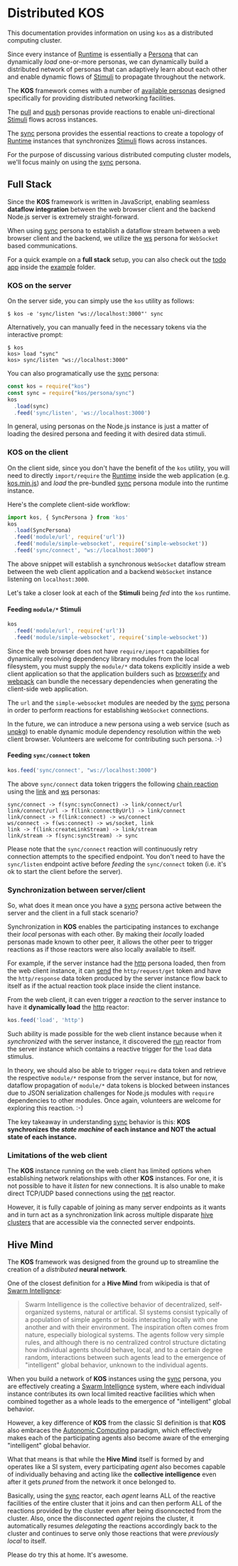 # Distributed KOS

This documentation provides information on using `kos` as a
distributed computing cluster.

Since every instance of [Runtime](./intro.md#runtime) is essentially a
[Persona](./intro.md#persona) that can dynamically *load* one-or-more
personas, we can dynamically build a distributed network of personas
that can adaptively learn about each other and enable dynamic flows of
[Stimuli](./intro.md#stimulus) to propagate throughout the network.

The **KOS** framework comes with a number of
[available personas](../README.md#available-personas) designed
specifically for providing distributed networking facilities.

The [pull](../persona/pull.md) and [push](../persona/push.md) personas
provide reactions to enable uni-directional
[Stimuli](./intro.md#stimulus) flows across instances.

The [sync](../persona/sync.md) persona provides the essential reactions
to create a topology of [Runtime](./intro.md#runtime) instances that
synchronizes [Stimuli](./intro.md#stimulus) flows across instances.

For the purpose of discussing various distributed computing cluster
models, we'll focus mainly on using the [sync](../persona/sync.md)
persona.

## Full Stack

Since the **KOS** framework is written in JavaScript, enabling
seamless **dataflow integration** between the web browser client and
the backend Node.js server is extremely straight-forward.

When using [sync](../persona/sync.md) persona to establish a dataflow
stream between a web browser client and the backend, we utilize the
[ws](../persona/ws.md) persona for `WebSocket` based communications.

For a quick example on a **full stack** setup, you can also check out
the [todo app](../example/todo) inside the [example](../example)
folder.

### KOS on the server

On the server side, you can simply use the `kos` utility as follows:

```
$ kos -e 'sync/listen "ws://localhost:3000"' sync
```

Alternatively, you can manually feed in the necessary tokens via the
interactive prompt:

```
$ kos
kos> load "sync"
kos> sync/listen "ws://localhost:3000"
```

You can also programatically use the [sync](../persona/sync.md)
persona:

```js
const kos = require("kos")
const sync = require("kos/persona/sync")
kos
  .load(sync)
  .feed('sync/listen', 'ws://localhost:3000')
```

In general, using personas on the Node.js instance is just a matter of
loading the desired persona and feeding it with desired data stimuli.

### KOS on the client

On the client side, since you don't have the benefit of the `kos`
utility, you will need to directly `import/require` the
[Runtime](./intro.md#runtime) inside the web application
(e.g. [kos.min.js](../dist/kos.min.js)) and *load* the pre-bundled
[sync](../persona/sync.md) persona module into the runtime instance.

Here's the complete client-side workflow:

```js
import kos, { SyncPersona } from 'kos'
kos
  .load(SyncPersona)
  .feed('module/url', require('url'))
  .feed('module/simple-websocket', require('simple-websocket'))
  .feed('sync/connect', "ws://localhost:3000")
```

The above snippet will establish a synchronous `WebSocket` dataflow
stream between the web client application and a backend `WebSocket`
instance listening on `localhost:3000`.

Let's take a closer look at each of the **Stimuli** being *fed*
into the `kos` runtime.

#### Feeding `module/*` Stimuli

```js
kos
  .feed('module/url', require('url'))
  .feed('module/simple-websocket', require('simple-websocket'))
```

Since the web browser does not have `require/import` capabilities for
dynamically resolving dependency library modules from the local
filesystem, you must supply the `module/*` data tokens explicitly
inside a web client application so that the application builders such
as [browserify](http://browserify.org) and
[webpack](http://webpack.js.org) can bundle the necessary dependencies
when generating the client-side web application.

The `url` and the `simple-websocket` modules are needed by the
[sync](../persona/sync.md) persona in order to perform reactions for
establishing `WebSocket` connections.

In the future, we can introduce a new persona using a web service
(such as [unpkg](https://unpkg.com)) to enable dynamic module
dependency resolution within the web client browser. Volunteers are
welcome for contributing such persona. :-)

#### Feeding `sync/connect` token

```js
kos.feed('sync/connect', "ws://localhost:3000")
```

The above `sync/connect` data token triggers the following
[chain reaction](./intro.md#chain-reactions) using the
[link](../persona/link.md) and [ws](../persona/ws.md) personas:

```
sync/connect -> f(sync:syncConnect) -> link/connect/url
link/connect/url -> f(link:connectByUrl) -> link/connect
link/connect -> f(link:connect) -> ws/connect
ws/connect -> f(ws:connect) -> ws/socket, link
link -> f(link:createLinkStream) -> link/stream
link/stream -> f(sync:syncStream) -> sync
```

Please note that the `sync/connect` reaction will continuously retry
connection attempts to the specified endpoint. You don't need to have
the `sync/listen` endpoint active before *feeding* the `sync/connect`
token (i.e. it's ok to start the client before the server).

### Synchronization between server/client

So, what does it mean once you have a [sync](../persona/sync.md) persona
active between the server and the client in a full stack scenario?

Synchronization in **KOS** enables the participating instances to
exchange their *local* personas with each other. By making their
*locally* loaded personas made known to other peer, it allows the
other peer to trigger reactions as if those reactors were also locally
available to itself.

For example, if the server instance had the
[http](../persona/http.md) persona loaded, then from the web client
instance, it can [send](./usage.md#sending-stimuli) the
`http/request/get` token and have the `http/response` data token
produced by the server instance flow back to itself as if the actual
reaction took place inside the client instance.

From the web client, it can even trigger a *reaction* to the server
instance to have it **dynamically load** the
[http](../persona/http.md) reactor:

```js
kos.feed('load', 'http')
```

Such ability is made possible for the web client instance because when
it *synchronized* with the server instance, it discovered the
[run](../persona/run.md) reactor from the server instance which
contains a reactive trigger for the `load` data stimulus.

In theory, we should also be able to trigger `require` data token and
retrieve the respective `module/*` response from the server instance,
but for now, dataflow propagation of `module/*` data tokens is blocked
between instances due to JSON serialization challenges for Node.js
modules with `require` dependencies to other modules. Once again,
volunteers are welcome for exploring this reaction. :-)

The key takeaway in understanding [sync](../persona/sync.md) behavior is
this: **KOS synchronizes the *state machine* of each instance and NOT
the actual state of each instance.**

### Limitations of the web client

The **KOS** instance running on the web client has limited options
when establishing network relationships with other **KOS**
instances. For one, it is not possible to have it *listen* for new
connections. It is also unable to make direct TCP/UDP based
connections using the [net](../persona/net.md) reactor.

However, it is fully capable of joining as many server endpoints as it
wants and in turn act as a synchronization link across multiple
disparate [hive clusters](#hive-mind) that are accessible via the
connected server endpoints.

## Hive Mind

The **KOS** framework was designed from the ground up to streamline
the creation of a *distributed* **neural network**.

One of the closest definition for a **Hive Mind** from wikipedia is
that of
[Swarm Intellignce](https://en.wikipedia.org/wiki/Swarm_intelligence):

> Swarm Intelligence is the collective behavior of decentralized,
> self-organized systems, natural or artifical. SI systems consist
> typically of a population of simple agents or boids interacting
> locally with one another and with their environment. The inspiration
> often comes from nature, especially biological systems. The agents
> follow very simple rules, and although there is no centralized
> control structure dictating how individual agents should behave,
> local, and to a certain degree random, interactions between such
> agents lead to the emergence of "intelligent" global behavior,
> unknown to the individual agents.

When you build a network of **KOS** instances using the
[sync](../persona/sync.md) persona, you are effectively creating a
[Swarm Intellignce](https://en.wikipedia.org/wiki/Swarm_intelligence)
system, where each individual instance contributes its own local
limited reactive facilities which when combined together as a whole
leads to the emergence of "intelligent" global behavior.

However, a key difference of **KOS** from the classic SI definition is
that **KOS** also embraces the
[Autonomic Computing](https://en.wikipedia.org/wiki/Autonomic_Computing)
paradigm, which effectively makes each of the participating agents
also become aware of the emerging "intelligent" global behavior.

What that means is that while the **Hive Mind** itself is formed by
and operates like a SI system, every participating *agent* also
becomes capable of individually behaving and acting like the
**collective intelligence** even after it gets *pruned* from the
network it once belonged to.

Basically, using the [sync](../persona/sync.md) reactor, each *agent*
learns ALL of the reactive facilities of the entire cluster that it
joins and can then perform ALL of the reactions provided by the
cluster even after being disonncected from the cluster.  Also, once
the disconnected *agent* rejoins the cluster, it automatically resumes
*delegating* the reactions accordingly back to the cluster and
continues to serve only those reactions that were *previously local*
to itself.

Please do try this at home. It's awesome.
